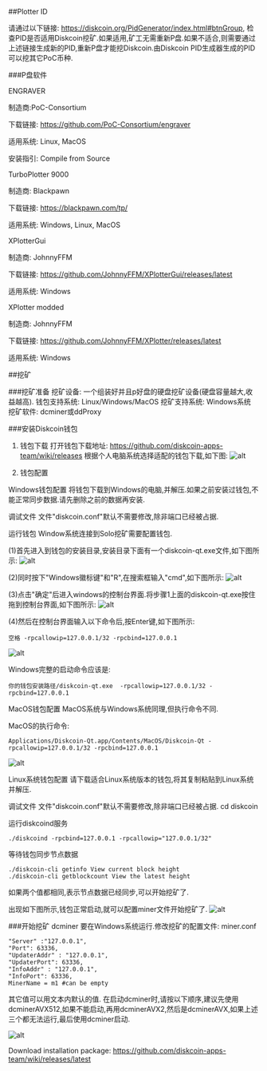 ##Plotter ID

请通过以下链接: https://diskcoin.org/PidGenerator/index.html#btnGroup, 检查PID是否适用Diskcoin挖矿.如果适用,矿工无需重新P盘.如果不适合,则需要通过上述链接生成新的PID,重新P盘才能挖Diskcoin.由Diskcoin PID生成器生成的PID可以挖其它PoC币种.

###P盘软件

ENGRAVER

制造商:PoC-Consortium

下载链接: https://github.com/PoC-Consortium/engraver

适用系统: Linux, MacOS

安装指引: Compile from Source

TurboPlotter 9000

制造商: Blackpawn

下载链接: https://blackpawn.com/tp/

适用系统: Windows, Linux, MacOS

XPlotterGui

制造商: JohnnyFFM

下载链接: https://github.com/JohnnyFFM/XPlotterGui/releases/latest

适用系统: Windows

XPlotter modded

制造商: JohnnyFFM

下载链接: https://github.com/JohnnyFFM/XPlotter/releases/latest 

适用系统: Windows

##挖矿

###挖矿准备
挖矿设备: 一个组装好并且p好盘的硬盘挖矿设备(硬盘容量越大,收益越高).
钱包支持系统: Linux/Windows/MacOS
挖矿支持系统: Windows系统
挖矿软件: dcminer或ddProxy

###安装Diskcoin钱包

1. 钱包下载
打开钱包下载地址: https://github.com/diskcoin-apps-team/wiki/releases 根据个人电脑系统选择适配的钱包下载,如下图:
![alt](image/walletdownload.png)

2. 钱包配置

Windows钱包配置
将钱包下载到Windows的电脑,并解压.如果之前安装过钱包,不能正常同步数据.请先删除之前的数据再安装.

调试文件
文件"diskcoin.conf"默认不需要修改,除非端口已经被占据.

运行钱包
Window系统连接到Solo挖矿需要配置钱包.

(1)首先进入到钱包的安装目录,安装目录下面有一个diskcoin-qt.exe文件,如下图所示:
![alt](image/directory.png)

(2)同时按下"Windows徽标键"和"R",在搜索框输入"cmd",如下图所示:
![alt](image/windowsR.png)

(3)点击"确定"后进入windows的控制台界面.将步骤1上面的diskcoin-qt.exe按住拖到控制台界面,如下图所示:
![alt](image/dragwallet.png)

(4)然后在控制台界面输入以下命令后,按Enter键,如下图所示:
```
空格 -rpcallowip=127.0.0.1/32 -rpcbind=127.0.0.1
```
![alt](image/Windows.jpg)

Windows完整的启动命令应该是:
```
你的钱包安装路径/diskcoin-qt.exe  -rpcallowip=127.0.0.1/32 -rpcbind=127.0.0.1
```

MacOS钱包配置
MacOS系统与Windows系统同理,但执行命令不同.

MacOS的执行命令:
```
Applications/Diskcoin-Qt.app/Contents/MacOS/Diskcoin-Qt -rpcallowip=127.0.0.1/32 -rpcbind=127.0.0.1
```
![alt](image/MacOS.jpg)

Linux系统钱包配置
请下载适合Linux系统版本的钱包,将其复制粘贴到Linux系统并解压.

调试文件
文件"diskcoin.conf"默认不需要修改,除非端口已经被占据.
cd diskcoin

运行diskcoind服务
```
./diskcoind -rpcbind=127.0.0.1 -rpcallowip="127.0.0.1/32"
``` 

等待钱包同步节点数据
```
./diskcoin-cli getinfo View current block height
./diskcoin-cli getblockcount View the latest height
```
如果两个值都相同,表示节点数据已经同步,可以开始挖矿了.

出现如下图所示,钱包正常启动,就可以配置miner文件开始挖矿了.
![alt](image/wallet.png)

###开始挖矿
dcminer 要在Windows系统运行.修改挖矿的配置文件: miner.conf

``` 
"Server" :"127.0.0.1",
"Port": 63336,
"UpdaterAddr" : "127.0.0.1",
"UpdaterPort": 63336,
"InfoAddr" : "127.0.0.1",
"InfoPort": 63336,
MinerName = m1 #can be empty
``` 

其它值可以用文本内默认的值.
在启动dcminer时,请按以下顺序,建议先使用dcminerAVX512,如果不能启动,再用dcminerAVX2,然后是dcminerAVX,如果上述三个都无法运行,最后使用dcminer启动.

![alt](image/order.jpg)

Download installation package: https://github.com/diskcoin-apps-team/wiki/releases/latest
